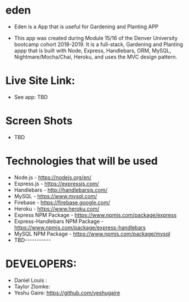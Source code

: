 # eden
 - Eden is a App that is useful for Gardening and Planting APP

 - This app was created during Module  15/16 of the Denver University  bootcamp cohort 2018-2019. It is a full-stack, Gardening and Planting appp that is built with Node, Express, Handlebars, ORM, MySQL, Nightmare/Mocha/Chai, Heroku, and uses the MVC design pattern.

# Live Site Link:
 - See app: TBD

# Screen Shots
 - TBD

# Technologies that will be used
 - Node.js - https://nodejs.org/en/
 - Express.js - https://expressjs.com/
 - Handlebars - http://handlebarsjs.com/
 - MySQL - https://www.mysql.com/
 - Firebase - https://firebase.google.com/
 - Heroku - https://www.heroku.com/
 - Express NPM Package - https://www.npmjs.com/package/express
 - Express-Handlebars NPM Package - https://www.npmjs.com/package/express-handlebars
 - MySQL NPM Package - https://www.npmjs.com/package/mysql
 - TBD-----------


# DEVELOPERS:
 - Daniel Louis : 
 - Taylor Zlomke:
 - Yeshu Gaire: https://github.com/yeshugaire
